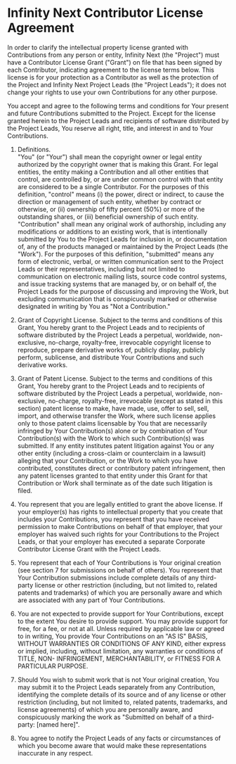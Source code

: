 # Infinity Next Contributor License Agreement

In order to clarify the intellectual property license granted with
Contributions from any person or entity, Infinity Next (the "Project")
must have a Contributor License Grant ("Grant") on file that has been signed by
each Contributor, indicating agreement to the license terms below. This license
is for your protection as a Contributor as well as the protection of the
Project and Infinity Next Project Leads (the "Project Leads"); it does not
change your rights to use your own Contributions for any other purpose.

You accept and agree to the following terms and conditions for Your present and
future Contributions submitted to the Project. Except for the license granted
herein to the Project Leads and recipients of software distributed by the Project
Leads, You reserve all right, title, and interest in and to Your Contributions.

1. Definitions.  
"You" (or "Your") shall mean the copyright owner or legal entity authorized by
the copyright owner that is making this Grant. For legal entities, the entity
making a Contribution and all other entities that control, are controlled by,
or are under common control with that entity are considered to be a single
Contributor. For the purposes of this definition, "control" means (i) the
power, direct or indirect, to cause the direction or management of such entity,
whether by contract or otherwise, or (ii) ownership of fifty percent (50%) or
more of the outstanding shares, or (iii) beneficial ownership of such entity.
"Contribution" shall mean any original work of authorship, including any
modifications or additions to an existing work, that is intentionally submitted
by You to the Project Leads for inclusion in, or documentation of, any of the
products managed or maintained by the Project Leads (the "Work"). For the
purposes of this definition, "submitted" means any form of electronic, verbal,
or written communication sent to the Project Leads or their representatives,
including but not limited to communication on electronic mailing lists, source
code control systems, and issue tracking systems that are managed by, or on
behalf of, the Project Leads for the purpose of discussing and improving the
Work, but excluding communication that is conspicuously marked or otherwise
designated in writing by You as "Not a Contribution."

2. Grant of Copyright License. Subject to the terms and conditions of this
Grant, You hereby grant to the Project Leads and to recipients of software
distributed by the Project Leads a perpetual, worldwide, non-exclusive,
no-charge, royalty-free, irrevocable copyright license to reproduce, prepare
derivative works of, publicly display, publicly perform, sublicense, and
distribute Your Contributions and such derivative works.

3. Grant of Patent License. Subject to the terms and conditions of this Grant,
You hereby grant to the Project Leads and to recipients of software distributed
by the Project Leads a perpetual, worldwide, non-exclusive, no-charge,
royalty-free, irrevocable (except as stated in this section) patent license to
make, have made, use, offer to sell, sell, import, and otherwise transfer the
Work, where such license applies only to those patent claims licensable by You
that are necessarily infringed by Your Contribution(s) alone or by combination
of Your Contribution(s) with the Work to which such Contribution(s) was
submitted. If any entity institutes patent litigation against You or any other
entity (including a cross-claim or counterclaim in a lawsuit) alleging that
your Contribution, or the Work to which you have contributed, constitutes
direct or contributory patent infringement, then any patent licenses granted
to that entity under this Grant for that Contribution or Work shall terminate
as of the date such litigation is filed.

4. You represent that you are legally entitled to grant the above license.
If your employer(s) has rights to intellectual property that you create that
includes your Contributions, you represent that you have received permission
to make Contributions on behalf of that employer, that your employer has
waived such rights for your Contributions to the Project Leads, or that your
employer has executed a separate Corporate Contributor License Grant with the
Project Leads.

5. You represent that each of Your Contributions is Your original creation
(see section 7 for submissions on behalf of others). You represent that Your
Contribution submissions include complete details of any third-party license
or other restriction (including, but not limited to, related patents and
trademarks) of which you are personally aware and which are associated with
any part of Your Contributions.

6. You are not expected to provide support for Your Contributions, except to
the extent You desire to provide support. You may provide support for free,
for a fee, or not at all. Unless required by applicable law or agreed to in
writing, You provide Your Contributions on an "AS IS" BASIS, WITHOUT
WARRANTIES OR CONDITIONS OF ANY KIND, either express or implied, including,
without limitation, any warranties or conditions of TITLE, NON- INFRINGEMENT,
MERCHANTABILITY, or FITNESS FOR A PARTICULAR PURPOSE.

7. Should You wish to submit work that is not Your original creation, You may
submit it to the Project Leads separately from any Contribution, identifying
the complete details of its source and of any license or other restriction
(including, but not limited to, related patents, trademarks, and license
agreements) of which you are personally aware, and conspicuously marking the
work as "Submitted on behalf of a third-party: [named here]".

8. You agree to notify the Project Leads of any facts or circumstances of
which you become aware that would make these representations inaccurate in any
respect.
